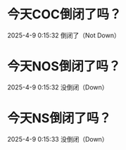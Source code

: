 # 今天COC倒闭了吗？

2025-4-9 0:15:32 倒闭了（Not Down）

# 今天NOS倒闭了吗？

2025-4-9 0:15:32 没倒闭（Down）

# 今天NS倒闭了吗？

2025-4-9 0:15:33 没倒闭（Down）

